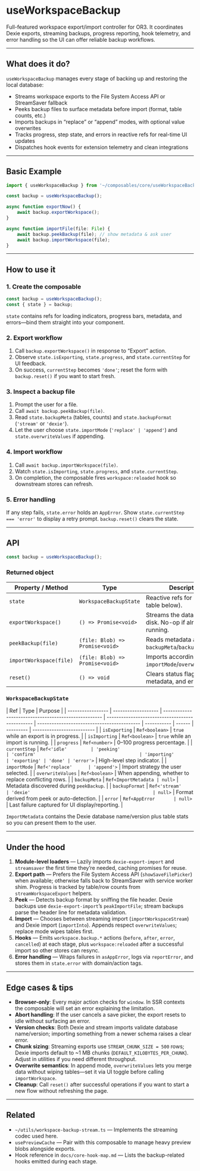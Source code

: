 # useWorkspaceBackup

Full-featured workspace export/import controller for OR3. It coordinates Dexie exports, streaming backups, progress reporting, hook telemetry, and error handling so the UI can offer reliable backup workflows.

---

## What does it do?

`useWorkspaceBackup` manages every stage of backing up and restoring the local database:

-   Streams workspace exports to the File System Access API or StreamSaver fallback
-   Peeks backup files to surface metadata before import (format, table counts, etc.)
-   Imports backups in “replace” or “append” modes, with optional value overwrites
-   Tracks progress, step state, and errors in reactive refs for real-time UI updates
-   Dispatches hook events for extension telemetry and clean integrations

---

## Basic Example

```ts
import { useWorkspaceBackup } from '~/composables/core/useWorkspaceBackup';

const backup = useWorkspaceBackup();

async function exportNow() {
    await backup.exportWorkspace();
}

async function importFile(file: File) {
    await backup.peekBackup(file); // show metadata & ask user
    await backup.importWorkspace(file);
}
```

---

## How to use it

### 1. Create the composable

```ts
const backup = useWorkspaceBackup();
const { state } = backup;
```

`state` contains refs for loading indicators, progress bars, metadata, and errors—bind them straight into your component.

### 2. Export workflow

1. Call `backup.exportWorkspace()` in response to “Export” action.
2. Observe `state.isExporting`, `state.progress`, and `state.currentStep` for UI feedback.
3. On success, `currentStep` becomes `'done'`; reset the form with `backup.reset()` if you want to start fresh.

### 3. Inspect a backup file

1. Prompt the user for a file.
2. Call `await backup.peekBackup(file)`.
3. Read `state.backupMeta` (tables, counts) and `state.backupFormat` (`'stream'` or `'dexie'`).
4. Let the user choose `state.importMode` (`'replace' | 'append'`) and `state.overwriteValues` if appending.

### 4. Import workflow

1. Call `await backup.importWorkspace(file)`.
2. Watch `state.isImporting`, `state.progress`, and `state.currentStep`.
3. On completion, the composable fires `workspace:reloaded` hook so downstream stores can refresh.

### 5. Error handling

If any step fails, `state.error` holds an `AppError`. Show `state.currentStep === 'error'` to display a retry prompt. `backup.reset()` clears the state.

---

## API

```ts
const backup = useWorkspaceBackup();
```

### Returned object

| Property / Method       | Type                            | Description                                             |
| ----------------------- | ------------------------------- | ------------------------------------------------------- |
| `state`                 | `WorkspaceBackupState`          | Reactive refs for UI (see table below).                 |
| `exportWorkspace()`     | `() => Promise<void>`           | Streams the database to disk. No-op if already running. |
| `peekBackup(file)`      | `(file: Blob) => Promise<void>` | Reads metadata and sets `backupMeta`/`backupFormat`.    |
| `importWorkspace(file)` | `(file: Blob) => Promise<void>` | Imports according to `importMode`/`overwriteValues`.    |
| `reset()`               | `() => void`                    | Clears status flags, metadata, and errors.              |

### `WorkspaceBackupState`

| Ref               | Type                | Purpose                                              |
| ----------------- | ------------------- | ---------------------------------------------------- | ----------------------------------------------- | ------------------------------------------- | ----------- | ------ | --------- | -------------------------- |
| `isExporting`     | `Ref<boolean>`      | `true` while an export is in progress.               |
| `isImporting`     | `Ref<boolean>`      | `true` while an import is running.                   |
| `progress`        | `Ref<number>`       | 0–100 progress percentage.                           |
| `currentStep`     | `Ref<'idle'         | 'peeking'                                            | 'confirm'                                       | 'importing'                                 | 'exporting' | 'done' | 'error'>` | High-level step indicator. |
| `importMode`      | `Ref<'replace'      | 'append'>`                                           | Import strategy the user selected.              |
| `overwriteValues` | `Ref<boolean>`      | When appending, whether to replace conflicting rows. |
| `backupMeta`      | `Ref<ImportMetadata | null>`                                               | Metadata discovered during `peekBackup`.        |
| `backupFormat`    | `Ref<'stream'       | 'dexie'                                              | null>`                                          | Format derived from peek or auto-detection. |
| `error`           | `Ref<AppError       | null>`                                               | Last failure captured for UI display/reporting. |

`ImportMetadata` contains the Dexie database name/version plus table stats so you can present them to the user.

---

## Under the hood

1. **Module-level loaders** — Lazily imports `dexie-export-import` and `streamsaver` the first time they’re needed, caching promises for reuse.
2. **Export path** — Prefers the File System Access API (`showSaveFilePicker`) when available; otherwise falls back to StreamSaver with service worker shim. Progress is tracked by table/row counts from `streamWorkspaceExport` helpers.
3. **Peek** — Detects backup format by sniffing the file header. Dexie backups use `dexie-export-import`’s `peakImportFile`; stream backups parse the header line for metadata validation.
4. **Import** — Chooses between streaming import (`importWorkspaceStream`) and Dexie import (`importInto`). Appends respect `overwriteValues`; replace mode wipes tables first.
5. **Hooks** — Emits `workspace.backup.*` actions (`before`, `after`, `error`, `cancelled`) at each stage, plus `workspace:reloaded` after a successful import so other stores can resync.
6. **Error handling** — Wraps failures in `asAppError`, logs via `reportError`, and stores them in `state.error` with domain/action tags.

---

## Edge cases & tips

-   **Browser-only**: Every major action checks for `window`. In SSR contexts the composable will set an error explaining the limitation.
-   **Abort handling**: If the user cancels a save picker, the export resets to idle without surfacing an error.
-   **Version checks**: Both Dexie and stream imports validate database name/version; importing something from a newer schema raises a clear error.
-   **Chunk sizing**: Streaming exports use `STREAM_CHUNK_SIZE = 500` rows; Dexie imports default to ~1 MB chunks (`DEFAULT_KILOBYTES_PER_CHUNK`). Adjust in utilities if you need different throughput.
-   **Overwrite semantics**: In append mode, `overwriteValues` lets you merge data without wiping tables—set it via UI toggle before calling `importWorkspace`.
-   **Cleanup**: Call `reset()` after successful operations if you want to start a new flow without refreshing the page.

---

## Related

-   `~/utils/workspace-backup-stream.ts` — Implements the streaming codec used here.
-   `usePreviewCache` — Pair with this composable to manage heavy preview blobs alongside exports.
-   Hook reference in `docs/core-hook-map.md` — Lists the backup-related hooks emitted during each stage.
